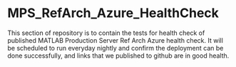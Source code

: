 # MPS_RefArch_Azure_HealthCheck
This section of repository is to contain the tests for health check of published MATLAB Production Server Ref Arch Azure health check.
It will be scheduled to run everyday nightly and confirm the deployment can be done successfully, and links that we published to github are in good health.
